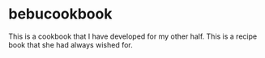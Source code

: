 # bebucookbook
This is a cookbook that I have developed for my other half. This is a recipe book that she had always wished for.

